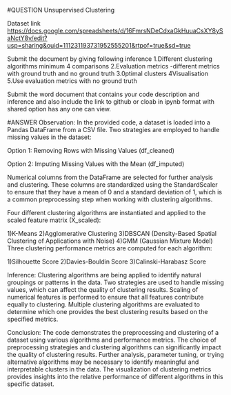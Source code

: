 #QUESTION
Unsupervised Clustering 

Dataset link
https://docs.google.com/spreadsheets/d/16FmrsNDeCdxaGkHuuaCsXY8ySaNctY8v/edit?usp=sharing&ouid=111231193731952555201&rtpof=true&sd=true

Submit the document by giving following inference
1.Different clustering algorithms minimum 4 comparisons
 2.Evaluation metrics -different metrics with ground truth and no ground truth
3.0ptimal clusters
4Visualisation
5.Use evaluation metrics with no ground truth 


Submit the word document that contains your code description and inference and  also include the link to github or cloab in ipynb format with shared option has any one can view. 

#ANSWER
Observation:
In the provided code, a dataset is loaded into a Pandas DataFrame from a CSV file.
Two strategies are employed to handle missing values in the dataset:

Option 1: Removing Rows with Missing Values (df_cleaned)

Option 2: Imputing Missing Values with the Mean (df_imputed)

Numerical columns from the DataFrame are selected for further analysis and clustering. These columns are standardized using the StandardScaler to ensure that they have a mean of 0 and a standard deviation of 1, which is a common preprocessing step when working with clustering algorithms.

Four different clustering algorithms are instantiated and applied to the scaled feature matrix (X_scaled):

1)K-Means
2)Agglomerative Clustering
3)DBSCAN (Density-Based Spatial Clustering of Applications with Noise)
4)GMM (Gaussian Mixture Model)
Three clustering performance metrics are computed for each algorithm:

1)Silhouette Score
2)Davies-Bouldin Score
3)Calinski-Harabasz Score

Inference:
Clustering algorithms are being applied to identify natural groupings or patterns in the data.
Two strategies are used to handle missing values, which can affect the quality of clustering results.
Scaling of numerical features is performed to ensure that all features contribute equally to clustering.
Multiple clustering algorithms are evaluated to determine which one provides the best clustering results based on the specified metrics.


Conclusion:
The code demonstrates the preprocessing and clustering of a dataset using various algorithms and performance metrics. 
The choice of preprocessing strategies and clustering algorithms can significantly impact the quality of clustering results. 
Further analysis, parameter tuning, or trying alternative algorithms may be necessary to identify meaningful and interpretable clusters in the data.
The visualization of clustering metrics provides insights into the relative performance of different algorithms in this specific dataset. 
